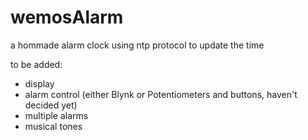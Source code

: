 # wemosAlarm
a hommade alarm clock using ntp protocol to update the time

to be added:
- display
- alarm control (either Blynk or Potentiometers and buttons, haven't decided yet)
- multiple alarms
- musical tones
